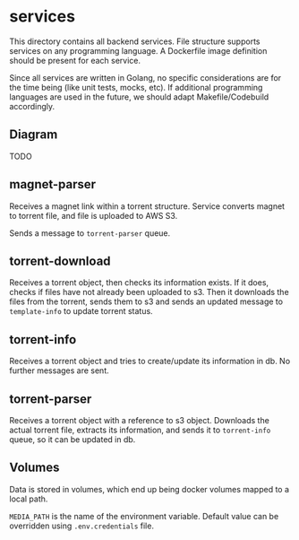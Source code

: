 # services

This directory contains all backend services. File structure supports services on any programming language. A Dockerfile image definition should be present for each service.

Since all services are written in Golang, no specific considerations are for the time being (like unit tests, mocks, etc). If additional programming languages are used in the future, we should adapt Makefile/Codebuild accordingly.

## Diagram

TODO

## magnet-parser

Receives a magnet link within a torrent structure. Service converts magnet to torrent file, and file is uploaded to AWS S3.

Sends a message to `torrent-parser` queue.

## torrent-download

Receives a torrent object, then checks its information exists. If it does, checks if files have not already been uploaded to s3. Then it downloads the files from the torrent, sends them to s3 and sends an updated message to `template-info` to update torrent status.

## torrent-info

Receives a torrent object and tries to create/update its information in db. No further messages are sent.

## torrent-parser

Receives a torrent object with a reference to s3 object. Downloads the actual torrent file, extracts its information, and sends it to `torrent-info` queue, so it can be updated in db.


## Volumes

Data is stored in volumes, which end up being docker volumes mapped to a local path.

`MEDIA_PATH` is the name of the environment variable. Default value can be overridden using `.env.credentials` file.
